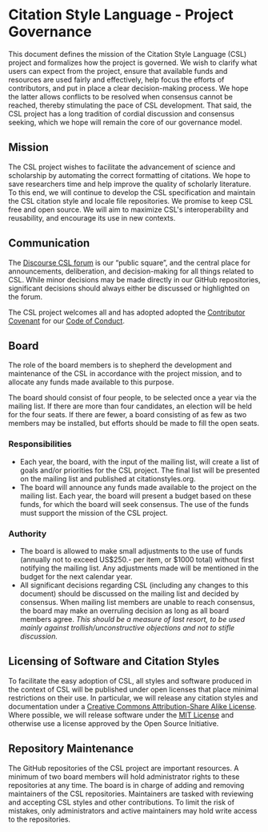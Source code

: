 # Citation Style Language - Project Governance
This document defines the mission of the Citation Style Language (CSL) project and formalizes how the project is governed. We wish to clarify what users can expect from the project, ensure that available funds and resources are used fairly and effectively, help focus the efforts of contributors, and put in place a clear decision-making process. We hope the latter allows conflicts to be resolved when consensus cannot be reached, thereby stimulating the pace of CSL development. That said, the CSL project has a long tradition of cordial discussion and consensus seeking, which we hope will remain the core of our governance model.

## Mission
The CSL project wishes to facilitate the advancement of science and scholarship by automating the correct formatting of citations. We hope to save researchers time and help improve the quality of scholarly literature. To this end, we will continue to develop the CSL specification and maintain the CSL citation style and locale file repositories. We promise to keep CSL free and open source. We will aim to maximize CSL's interoperability and reusability, and encourage its use in new contexts.

## Communication
The [Discourse CSL forum](https://discourse.citationstyles.org/) is our “public square”, and the central place for announcements, deliberation, and decision-making for all things related to CSL. While minor decisions may be made directly in our GitHub repositories, significant decisions should always either be discussed or highlighted on the forum.

The CSL project welcomes all and has adopted adopted the [Contributor Covenant](https://www.contributor-covenant.org/) for our [Code of Conduct](https://github.com/citation-style-language/.github/blob/master/CODE_OF_CONDUCT.md).

## Board
The role of the board members is to shepherd the development and maintenance of the CSL in accordance with the project mission, and to allocate any funds made available to this purpose.

The board should consist of four people, to be selected once a year via the mailing list. If there are more than four candidates, an election will be held for the four seats. If there are fewer, a board consisting of as few as two members may be installed, but efforts should be made to fill the open seats.

### Responsibilities
* Each year, the board, with the input of the mailing list, will create a list of goals and/or priorities for the CSL project. The final list will be presented on the mailing list and published at citationstyles.org.
* The board will announce any funds made available to the project on the mailing list. Each year, the board will present a budget based on these funds, for which the board will seek consensus. The use of the funds must support the mission of the CSL project.

### Authority
* The board is allowed to make small adjustments to the use of funds (annually not to exceed US$250.- per item, or $1000 total) without first notifying the mailing list. Any adjustments made will be mentioned in the budget for the next calendar year.
* All significant decisions regarding CSL (including any changes to this document) should be discussed on the mailing list and decided by consensus. When mailing list members are unable to reach consensus, the board may make an overruling decision as long as all board members agree. *This should be a measure of last resort, to be used mainly against trollish/unconstructive objections and not to stifle discussion.*

## Licensing of Software and Citation Styles
To facilitate the easy adoption of CSL, all styles and software produced in the context of CSL will be published under open licenses that place minimal restrictions on their use. In particular, we will release any citation styles and documentation under a [Creative Commons Attribution-Share Alike License](https://creativecommons.org/licenses/by-sa/3.0/us/). Where possible, we will release software under the [MIT License](http://opensource.org/licenses/MIT) and otherwise use a license approved by the Open Source Initiative.

## Repository Maintenance
The GitHub repositories of the CSL project are important resources. A minimum of two board members will hold administrator rights to these repositories at any time. The board is in charge of adding and removing maintainers of the CSL repositories. Maintainers are tasked with reviewing and accepting CSL styles and other contributions. To limit the risk of mistakes, only administrators and active maintainers may hold write access to the repositories.

